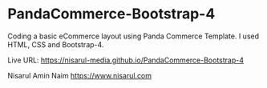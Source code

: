 # PandaCommerce-Bootstrap-4
Coding a basic eCommerce layout using Panda Commerce Template. I used HTML, CSS and Bootstrap-4.

Live URL: https://nisarul-media.github.io/PandaCommerce-Bootstrap-4

Nisarul Amin Naim https://www.nisarul.com
